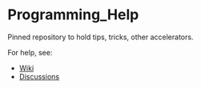# Programming_Help
Pinned repository to hold tips, tricks, other accelerators.

For help, see:
- [Wiki](https://github.com/hackbots-3414/Programming_Help/wiki)
- [Discussions](https://github.com/hackbots-3414/Programming_Help/discussions)
